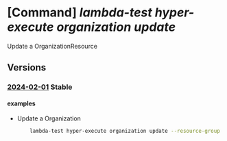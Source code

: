 # [Command] _lambda-test hyper-execute organization update_

Update a OrganizationResource

## Versions

### [2024-02-01](/Resources/mgmt-plane/L3N1YnNjcmlwdGlvbnMve30vcmVzb3VyY2Vncm91cHMve30vcHJvdmlkZXJzL2xhbWJkYXRlc3QuaHlwZXJleGVjdXRlL29yZ2FuaXphdGlvbnMve30=/2024-02-01.xml) **Stable**

<!-- mgmt-plane /subscriptions/{}/resourcegroups/{}/providers/lambdatest.hyperexecute/organizations/{} 2024-02-01 -->

#### examples

- Update a Organization
    ```bash
        lambda-test hyper-execute organization update --resource-group abdul-test --organizationname test-cli-instance-3 --tags key1=value1
    ```
